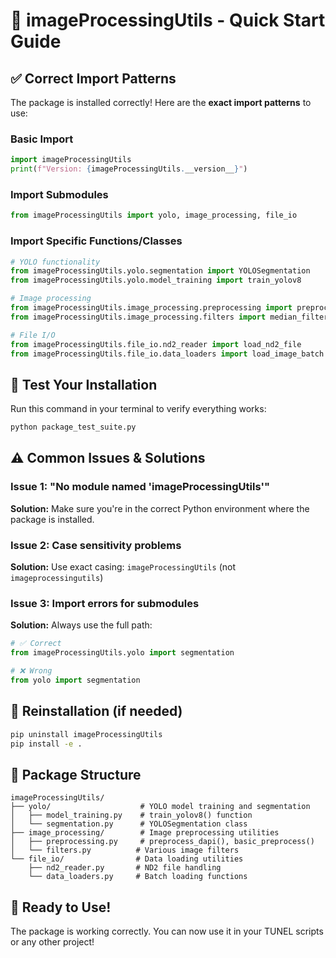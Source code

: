 # 🚀 imageProcessingUtils - Quick Start Guide

## ✅ **Correct Import Patterns**

The package is installed correctly! Here are the **exact import patterns** to use:

### Basic Import
```python
import imageProcessingUtils
print(f"Version: {imageProcessingUtils.__version__}")
```

### Import Submodules
```python
from imageProcessingUtils import yolo, image_processing, file_io
```

### Import Specific Functions/Classes
```python
# YOLO functionality
from imageProcessingUtils.yolo.segmentation import YOLOSegmentation
from imageProcessingUtils.yolo.model_training import train_yolov8

# Image processing
from imageProcessingUtils.image_processing.preprocessing import preprocess_dapi
from imageProcessingUtils.image_processing.filters import median_filter

# File I/O
from imageProcessingUtils.file_io.nd2_reader import load_nd2_file
from imageProcessingUtils.file_io.data_loaders import load_image_batch
```

## 🧪 **Test Your Installation**

Run this command in your terminal to verify everything works:
```bash
python package_test_suite.py
```

## ⚠️ **Common Issues & Solutions**

### Issue 1: "No module named 'imageProcessingUtils'"
**Solution:** Make sure you're in the correct Python environment where the package is installed.

### Issue 2: Case sensitivity problems
**Solution:** Use exact casing: `imageProcessingUtils` (not `imageprocessingutils`)

### Issue 3: Import errors for submodules
**Solution:** Always use the full path:
```python
# ✅ Correct
from imageProcessingUtils.yolo import segmentation

# ❌ Wrong
from yolo import segmentation
```

## 🔧 **Reinstallation (if needed)**
```bash
pip uninstall imageProcessingUtils
pip install -e .
```

## 📁 **Package Structure**
```
imageProcessingUtils/
├── yolo/                    # YOLO model training and segmentation
│   ├── model_training.py    # train_yolov8() function
│   └── segmentation.py      # YOLOSegmentation class
├── image_processing/        # Image preprocessing utilities
│   ├── preprocessing.py     # preprocess_dapi(), basic_preprocess()
│   └── filters.py          # Various image filters
└── file_io/                # Data loading utilities
    ├── nd2_reader.py       # ND2 file handling
    └── data_loaders.py     # Batch loading functions
```

## 🎯 **Ready to Use!**

The package is working correctly. You can now use it in your TUNEL scripts or any other project!
